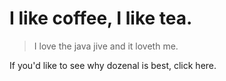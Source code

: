 # I like coffee, I like tea.

> I love the java jive and it loveth me.

If you'd like to see why dozenal is best, click here.
